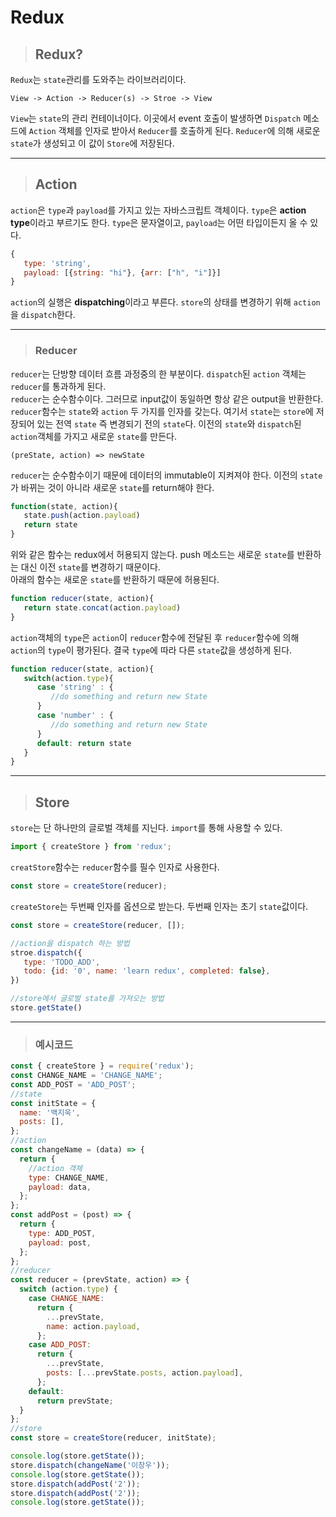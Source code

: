 # Redux
> ## Redux?
`Redux`는 `state`관리를 도와주는 라이브러리이다.    
```
View -> Action -> Reducer(s) -> Stroe -> View
```
`View`는 `state`의 관리 컨테이너이다. 이곳에서 event 호출이 발생하면 `Dispatch` 메소드에 `Action` 객체를 인자로 받아서 `Reducer`를 호출하게 된다. `Reducer`에 의해 새로운 `state`가 생성되고 이 값이 `Store`에 저장된다.
***
> ## Action
`action`은 `type`과 `payload`를 가지고 있는 자바스크립트 객체이다. `type`은 **action type**이라고 부르기도 한다. `type`은 문자열이고, `payload`는 어떤 타입이든지 올 수 있다. 
```js
{
   type: 'string',
   payload: [{string: "hi"}, {arr: ["h", "i"]}]
}
```
`action`의 실행은 **dispatching**이라고 부른다. `store`의 상태를 변경하기 위해 `action`을 `dispatch`한다.
***
> ### Reducer
`reducer`는 단방향 데이터 흐름 과정중의 한 부분이다. `dispatch`된 `action` 객체는 `reducer`를 통과하게 된다.     
`reducer`는 순수함수이다. 그러므로 input값이 동일하면 항상 같은 output을 반환한다. `reducer`함수는 `state`와 `action` 두 가지를 인자를 갖는다. 여기서 `state`는 `store`에 저장되어 있는 전역 `state` 즉 변경되기 전의 `state`다. 이전의 `state`와 `dispatch`된 `action`객체를 가지고 새로운 `state`를 만든다.
```
(preState, action) => newState
```
`reducer`는 순수함수이기 때문에 데이터의 immutable이 지켜져야 한다. 이전의 `state`가 바뀌는 것이 아니라 새로운 `state`를 return해야 한다. 
```js
function(state, action){
   state.push(action.payload)
   return state
}
```
위와 같은 함수는 redux에서 허용되지 않는다. push 메소드는 새로운 `state`를 반환하는 대신 이전 `state`를 변경하기 때문이다.    
아래의 함수는 새로운 `state`를 반환하기 때문에 허용된다. 
```js
function reducer(state, action){
   return state.concat(action.payload)
} 
```
`action`객체의 `type`은 `action`이 `reducer`함수에 전달된 후 `reducer`함수에 의해 `action`의 `type`이 평가된다. 결국 `type`에 따라 다른 `state`값을 생성하게 된다.
```js
function reducer(state, action){
   switch(action.type){
      case 'string' : {
         //do something and return new State
      }
      case 'number' : {
         //do something and return new State
      }
      default: return state
   }
}
```
***
> ## Store
`store`는 단 하나만의 글로벌 객체를 지닌다. `import`를 통해 사용할 수 있다. 
```js
import { createStore } from 'redux';
```
`creatStore`함수는 `reducer`함수를 필수 인자로 사용한다.
```js
const store = createStore(reducer);
```
`createStore`는 두번째 인자를 옵션으로 받는다. 두번째 인자는 초기 `state`값이다. 
```js
const store = createStore(reducer, []);
```
```js
//action을 dispatch 하는 방법
stroe.dispatch({
   type: 'TODO_ADD',
   todo: {id: '0', name: 'learn redux', completed: false},
})

//store에서 글로벌 state를 가져오는 방법
store.getState()
```
***
> ### 예시코드
``` js
const { createStore } = require('redux');
const CHANGE_NAME = 'CHANGE_NAME';
const ADD_POST = 'ADD_POST';
//state
const initState = {
  name: '백지욱',
  posts: [],
};
//action
const changeName = (data) => {
  return {
    //action 객체
    type: CHANGE_NAME,
    payload: data,
  };
};
const addPost = (post) => {
  return {
    type: ADD_POST,
    payload: post,
  };
};
//reducer
const reducer = (prevState, action) => {
  switch (action.type) {
    case CHANGE_NAME:
      return {
        ...prevState,
        name: action.payload,
      };
    case ADD_POST:
      return {
        ...prevState,
        posts: [...prevState.posts, action.payload],
      };
    default:
      return prevState;
  }
};
//store
const store = createStore(reducer, initState);

console.log(store.getState());
store.dispatch(changeName('이창우'));
console.log(store.getState());
store.dispatch(addPost('2'));
store.dispatch(addPost('2'));
console.log(store.getState());
```